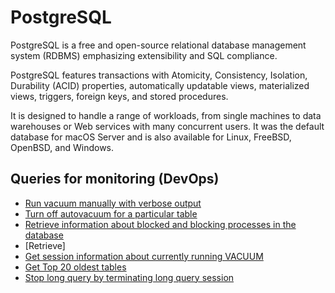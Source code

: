 # PostgreSQL

PostgreSQL is a free and open-source relational database management system (RDBMS) emphasizing extensibility and SQL compliance.

PostgreSQL features transactions with Atomicity, Consistency, Isolation, Durability (ACID) properties, automatically updatable views, materialized views, triggers, foreign keys, and stored procedures.

It is designed to handle a range of workloads, from single machines to data warehouses or Web services with many concurrent users.
It was the default database for macOS Server and is also available for Linux, FreeBSD, OpenBSD, and Windows.

## Queries for monitoring (DevOps)

- [Run vacuum manually with verbose output](./monitoring/manual_verbose_vacuum.sql)
- [Turn off autovacuum for a particular table](./monitoring/alter_table_turn_autovacuum_off.sql)
- [Retrieve information about blocked and blocking processes in the database](./monitoring/retrieve_blocked_processes.sql)
- [Retrieve]
- [Get session information about currently running VACUUM](./monitoring/get_vacuum_info.sql)
- [Get Top 20 oldest tables](./monitoring/get_20_oldest_tables.sql)
- [Stop long query by terminating long query session](./monitoring/terminate_long_query_session.sql)

